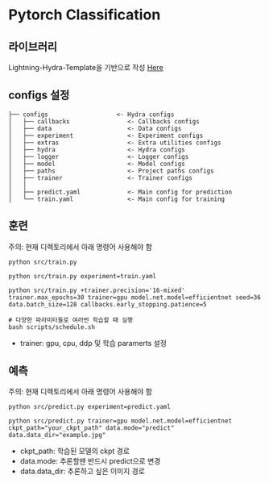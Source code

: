 # Pytorch Classification
## 라이브러리
Lightning-Hydra-Template을 기반으로 작성 [Here](https://github.com/ashleve/lightning-hydra-template)
## configs 설정
```shell
├── configs                   <- Hydra configs
│   ├── callbacks                <- Callbacks configs
│   ├── data                     <- Data configs
│   ├── experiment               <- Experiment configs
│   ├── extras                   <- Extra utilities configs
│   ├── hydra                    <- Hydra configs
│   ├── logger                   <- Logger configs
│   ├── model                    <- Model configs
│   ├── paths                    <- Project paths configs
│   ├── trainer                  <- Trainer configs
│   │
│   ├── predict.yaml             <- Main config for prediction
│   └── train.yaml               <- Main config for training
```
## 훈련
주의: 현재 디렉토리에서 아래 명령어 사용해야 함
```shell
python src/train.py

python src/train.py experiment=train.yaml

python src/train.py +trainer.precision='16-mixed' trainer.max_epochs=30 trainer=gpu model.net.model=efficientnet seed=36 data.batch_size=128 callbacks.early_stopping.patience=5

# 다양한 파라미터들로 여러번 학습할 때 실행
bash scripts/schedule.sh
```
- trainer: gpu, cpu, ddp 및 학습 paramerts 설정
## 예측
주의: 현재 디렉토리에서 아래 명령어 사용해야 함
```shell
python src/predict.py experiment=predict.yaml

python src/predict.py trainer=gpu model.net.model=efficientnet ckpt_path="your_ckpt_path" data.mode="predict" data.data_dir="example.jpg"
```
- ckpt_path: 학습된 모델의 ckpt 경로
- data.mode: 추론할땐 반드시 predict으로 변경
- data.data_dir: 추론하고 싶은 이미지 경로
